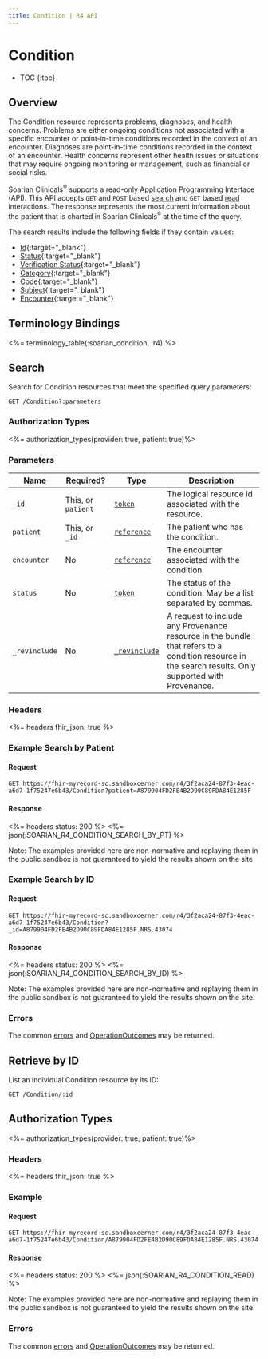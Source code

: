 ```yaml
---
title: Condition | R4 API
---
```


# Condition

* TOC
{:toc}

## Overview

The Condition resource represents problems, diagnoses, and health concerns. Problems are either ongoing conditions not associated with a specific encounter or point-in-time conditions recorded in the context of an encounter. Diagnoses are point-in-time conditions recorded in the context of an encounter. Health concerns represent other health issues or situations that may require ongoing monitoring or management, such as financial or social risks.

Soarian Clinicals<sup>®</sup> supports a read-only Application Programming Interface (API). This API accepts `GET` and `POST` based [search] and `GET` based [read] interactions. The response represents the most current information about the patient that is charted in Soarian Clinicals<sup>®</sup> at the time of the query.

The search results include the following fields if they contain values:

* [Id](http://hl7.org/fhir/R4/resource-definitions.html#Resource.id){:target="_blank"}
* [Status](https://hl7.org/fhir/R4/condition-definitions.html#Condition.clinicalStatus){:target="_blank"}
* [Verification Status](https://hl7.org/fhir/R4/condition-definitions.html#Condition.verificationStatus){:target="_blank"}
* [Category](https://hl7.org/fhir/R4/condition-definitions.html#Condition.category){:target="_blank"}
* [Code](https://hl7.org/fhir/R4/condition-definitions.html#Condition.code){:target="_blank"}
* [Subject](https://hl7.org/fhir/R4/condition-definitions.html#Condition.subject){:target="_blank"}
* [Encounter](https://hl7.org/fhir/R4/condition-definitions.html#Condition.encounter){:target="_blank"}
  

## Terminology Bindings

<%= terminology_table(:soarian_condition, :r4) %>

## Search

Search for Condition resources that meet the specified query parameters:

    GET /Condition?:parameters


### Authorization Types

<%= authorization_types(provider: true, patient: true)%>

### Parameters

 Name          | Required?                                    | Type                                                       | Description
---------------|----------------------------------------------|------------------------------------------------------------|----------------------------------------------------------------------------------------------------------------------------
 `_id`         | This, or `patient`                           | [`token`](https://hl7.org/fhir/R4/search.html#token)        | The logical resource id associated with the resource.
 `patient`	   | This, or `_id`					              | [`reference`](https://hl7.org/fhir/r4/search.html#reference)| The patient who has the condition.
 `encounter`   | No 										  | [`reference`](https://hl7.org/fhir/r4/search.html#reference)| The encounter associated with the condition.
 `status`      | No 										  | [`token`](https://hl7.org/fhir/R4/search.html#token)        | The status of the condition. May be a list separated by commas.
 `_revinclude` | No 										  | [`_revinclude`](https://hl7.org/fhir/search.html#revinclude)| A request to include any Provenance resource in the bundle that refers to a condition resource in the search results. Only supported with Provenance. 


 



### Headers

<%= headers fhir_json: true %>

### Example Search by Patient

#### Request

    GET https://fhir-myrecord-sc.sandboxcerner.com/r4/3f2aca24-87f3-4eac-a6d7-1f75247e6b43/Condition?patient=A879904FD2FE4B2D90C89FDA84E1285F

#### Response

<%= headers status: 200 %>
<%= json(:SOARIAN_R4_CONDITION_SEARCH_BY_PT) %>

Note: The examples provided here are non-normative and replaying them in the public sandbox is not guaranteed to yield the results shown on the site

### Example Search by ID

#### Request

	GET https://fhir-myrecord-sc.sandboxcerner.com/r4/3f2aca24-87f3-4eac-a6d7-1f75247e6b43/Condition?_id=A879904FD2FE4B2D90C89FDA84E1285F.NRS.43074

#### Response

<%= headers status: 200 %>
<%= json(:SOARIAN_R4_CONDITION_SEARCH_BY_ID) %>

Note: The examples provided here are non-normative and replaying them in the public sandbox is not guaranteed to yield the results shown on the site.

### Errors

The common [errors] and [OperationOutcomes] may be returned.

## Retrieve by ID

List an individual Condition resource by its ID:

    GET /Condition/:id

## Authorization Types

<%= authorization_types(provider: true, patient: true)%>

### Headers

<%= headers fhir_json: true %>

### Example

#### Request

    GET https://fhir-myrecord-sc.sandboxcerner.com/r4/3f2aca24-87f3-4eac-a6d7-1f75247e6b43/Condition/A879904FD2FE4B2D90C89FDA84E1285F.NRS.43074
    
#### Response

<%= headers status: 200 %>
<%= json(:SOARIAN_R4_CONDITION_READ) %>

Note: The examples provided here are non-normative and replaying them in the public sandbox is not guaranteed to yield the results shown on the site.

### Errors

The common [errors] and [OperationOutcomes] may be returned.

[search]: https://www.hl7.org/fhir/http.html#search
[read]: https://www.hl7.org/fhir/http.html#read
[errors]: ../../#client-errors
[OperationOutcomes]: https://hl7.org/fhir/R4/operationoutcome.html